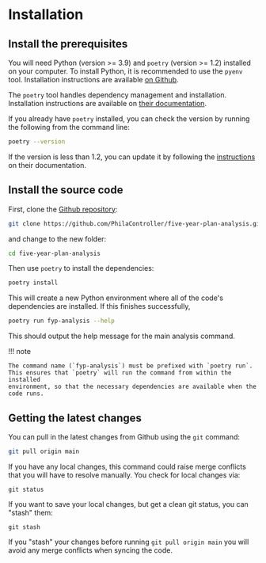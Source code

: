 # Installation


## Install the prerequisites

You will need Python (version >= 3.9) and `poetry` (version >= 1.2) installed
on your computer. To install Python, it is recommended to use the `pyenv` tool.
Installation instructions are available [on
Github](https://github.com/pyenv/pyenv#installation).

The `poetry` tool handles dependency management and installation. Installation
instructions are available on [their
documentation](https://python-poetry.org/docs/#installation). 

If you already have `poetry` installed, you can check the version by running
the following from the command line:

```bash
poetry --version
```

If the version is less than 1.2, you can update it by following the
[instructions](https://python-poetry.org/docs/#installation) on their
documentation.


## Install the source code

First, clone the [Github
repository](https://github.com/PhilaController/five-year-plan-analysis):

```bash
git clone https://github.com/PhilaController/five-year-plan-analysis.git
```
and change to the new folder:


```bash
cd five-year-plan-analysis
```

Then use `poetry` to install the dependencies:


```bash
poetry install
```

This will create a new Python environment where all of the code's dependencies
are installed. If this finishes successfully, 

```bash
poetry run fyp-analysis --help
```

This should output the help message for the main analysis command.

!!! note

    The command name (`fyp-analysis`) must be prefixed with `poetry run`. 
    This ensures that `poetry` will run the command from within the installed 
    environment, so that the necessary dependencies are available when the code runs.



## Getting the latest changes

You can pull in the latest changes from Github using the `git` command:

```bash
git pull origin main
```

If you have any local changes, this command could raise merge conflicts that
you will have to resolve manually. You check for local changes via:

```
git status
```

If you want to save your local changes, but get a clean git status, you can
"stash" them:

```
git stash
```

If you "stash" your changes before running `git pull origin main` you will
avoid any merge conflicts when syncing the code. 


